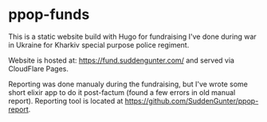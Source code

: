 # ppop-funds

This is a static website build with Hugo for fundraising I've done during war in Ukraine for Kharkiv special
purpose police regiment.

Website is hosted at: <https://fund.suddengunter.com/> and served via CloudFlare Pages.

Reporting was done manualy during the fundraising, but I've wrote some short elixir app to do it post-factum (found a
few errors in old manual report). Reporting tool is located at <https://github.com/SuddenGunter/ppop-report>.
